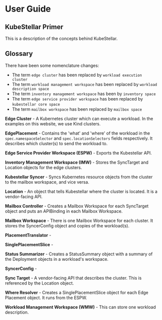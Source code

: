 # User Guide

## KubeStellar Primer

This is a description of the concepts behind KubeStellar.

## Glossary

There have been some nomenclature changes: 

- The term `edge cluster` has been replaced by `workload execution cluster`
- The term `workload management workspace` has been replaced by `workload description space`
- The term `inventory management workspace` has been by `inventory space`
- The term `edge service provider workspace` has been replaced by `kubestellar core space`
- The term `mailbox workspace` has been replaced by `mailbox space`

**Edge Cluster** - A Kubernetes cluster which can execute a workload. In the examples on this website, we use Kind clusters. 

**EdgePlacement** - Contains the 'what' and 'where' of the workload in the `spec.namespaceSelector` and `spec.locationSelectors` fields respectively. It describes which cluster(s) to send the workload to.

**Edge Service Provider Workspace (ESPW)** - Exports the Kubestellar API.

**Inventory Management Workspace (IMW)** - Stores the SyncTarget and Location objects for the edge clusters. 

**Kubestellar Syncer** - Syncs Kubernetes resource objects from the cluster to the mailbox workspace, and vice versa. 

**Location** - An object that tells Kubestellar where the cluster is located. It is a vendor-facing API. 

**Mailbox Controller** - Creates a Mailbox Workspace for each SyncTarget object and puts an APIBinding in each Mailbox Workspace. 

**Mailbox Workspace** - There is one Mailbox Workspace for each cluster. It stores the SyncerConfig object and copies of the workload(s).

**PlacementTranslator** - 

**SinglePlacementSlice** - 

**Status Summarizer** - Creates a StatusSummary object with a summary of the Deployment objects in a workload's workspace.

**SyncerConfig** - 

**Sync Target** - A vendor-facing API that describes the cluster. This is referenced by the Location object. 

**Where Resolver** - Creates a SinglePlacementSlice object for each Edge Placement object. It runs from the ESPW. 

**Workload Management Workspace (WMW)** - This can store one workload description.